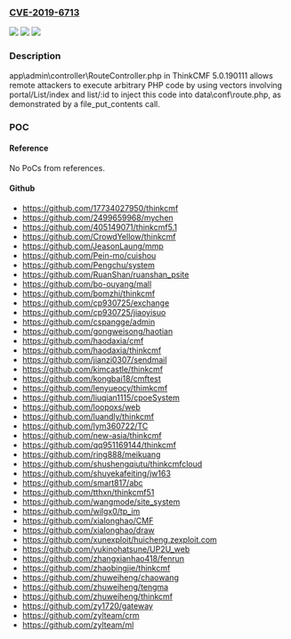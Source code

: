 ### [CVE-2019-6713](https://cve.mitre.org/cgi-bin/cvename.cgi?name=CVE-2019-6713)
![](https://img.shields.io/static/v1?label=Product&message=n%2Fa&color=blue)
![](https://img.shields.io/static/v1?label=Version&message=n%2Fa&color=blue)
![](https://img.shields.io/static/v1?label=Vulnerability&message=n%2Fa&color=brighgreen)

### Description

app\admin\controller\RouteController.php in ThinkCMF 5.0.190111 allows remote attackers to execute arbitrary PHP code by using vectors involving portal/List/index and list/:id to inject this code into data\conf\route.php, as demonstrated by a file_put_contents call.

### POC

#### Reference
No PoCs from references.

#### Github
- https://github.com/17734027950/thinkcmf
- https://github.com/2499659968/mychen
- https://github.com/405149071/thinkcmf5.1
- https://github.com/CrowdYellow/thinkcmf
- https://github.com/JeasonLaung/mmp
- https://github.com/Pein-mo/cuishou
- https://github.com/Pengchu/system
- https://github.com/RuanShan/ruanshan_psite
- https://github.com/bo-ouyang/mall
- https://github.com/bomzhi/thinkcmf
- https://github.com/cp930725/exchange
- https://github.com/cp930725/jiaoyisuo
- https://github.com/cspangge/admin
- https://github.com/gongweisong/haotian
- https://github.com/haodaxia/cmf
- https://github.com/haodaxia/thinkcmf
- https://github.com/jianzi0307/sendmail
- https://github.com/kimcastle/thinkcmf
- https://github.com/kongbai18/cmftest
- https://github.com/lenyueocy/thimkcmf
- https://github.com/liuqian1115/cpoeSystem
- https://github.com/loopoxs/web
- https://github.com/luandly/thinkcmf
- https://github.com/lym360722/TC
- https://github.com/new-asia/thinkcmf
- https://github.com/qq951169144/thinkcmf
- https://github.com/ring888/meikuang
- https://github.com/shushengqiutu/thinkcmfcloud
- https://github.com/shuyekafeiting/jw163
- https://github.com/smart817/abc
- https://github.com/tthxn/thinkcmf51
- https://github.com/wangmode/site_system
- https://github.com/wilgx0/tp_im
- https://github.com/xialonghao/CMF
- https://github.com/xialonghao/draw
- https://github.com/xunexploit/huicheng.zexploit.com
- https://github.com/yukinohatsune/UP2U_web
- https://github.com/zhangxianhao418/fenrun
- https://github.com/zhaobingjie/thinkcmf
- https://github.com/zhuweiheng/chaowang
- https://github.com/zhuweiheng/tengma
- https://github.com/zhuweiheng/thinkcmf
- https://github.com/zy1720/gateway
- https://github.com/zylteam/crm
- https://github.com/zylteam/ml

